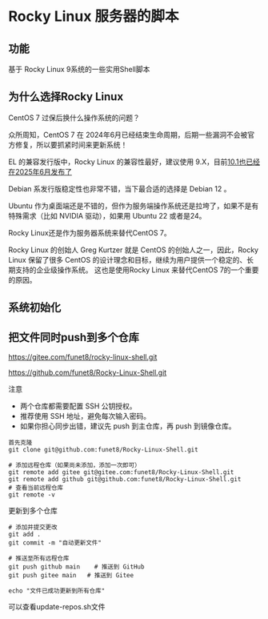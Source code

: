# Rocky Linux 服务器的脚本

## 功能

基于 Rocky Linux 9系统的一些实用Shell脚本

## 为什么选择Rocky Linux 

CentOS 7 过保后换什么操作系统的问题？

众所周知，CentOS 7 在 2024年6月已经结束生命周期，后期一些漏洞不会被官方修复，所以要抓紧时间来更新系统！

EL 的兼容发行版中，Rocky Linux 的兼容性最好，建议使用 9.X，目前[10.1也已经在2025年6月发布了](https://mp.weixin.qq.com/s/93KEfxV8THxrHlARHLJq_g)

Debian 系发行版稳定性也非常不错，当下最合适的选择是 Debian 12 。

Ubuntu 作为桌面端还是不错的，但作为服务端操作系统还是拉垮了，如果不是有特殊需求（比如 NVIDIA 驱动），如果用 Ubuntu 22 或者是24。

Rocky Linux还是作为服务器系统来替代CentOS 7。

Rocky Linux 的创始人 Greg Kurtzer 就是 CentOS 的创始人之一，因此，Rocky Linux 保留了很多 CentOS 的设计理念和目标，继续为用户提供一个稳定的、长期支持的企业级操作系统。 这也是使用Rocky Linux 来替代CentOS 7的一个重要的原因。



## 系统初始化









## 把文件同时push到多个仓库

https://gitee.com/funet8/rocky-linux-shell.git

https://github.com/funet8/Rocky-Linux-Shell.git

注意

- 两个仓库都需要配置 SSH 公钥授权。
- 推荐使用 SSH 地址，避免每次输入密码。
- 如果你担心同步出错，建议先 push 到主仓库，再 push 到镜像仓库。

```
首先克隆 
git clone git@github.com:funet8/Rocky-Linux-Shell.git

# 添加远程仓库（如果尚未添加，添加一次即可）
git remote add gitee git@gitee.com:funet8/Rocky-Linux-Shell.git
git remote add github git@github.com:funet8/Rocky-Linux-Shell.git
# 查看当前远程仓库
git remote -v

```



更新到多个仓库

```
# 添加并提交更改
git add .
git commit -m "自动更新文件"

# 推送至所有远程仓库
git push github main  	# 推送到 GitHub
git push gitee main   # 推送到 Gitee

echo "文件已成功更新到所有仓库"
```

可以查看update-repos.sh文件





